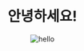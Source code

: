 <div align="center">
  <h1>안녕하세요!</h1>
  
  ![hello](https://user-images.githubusercontent.com/22635168/131712210-5d277eb7-418b-4d20-88b6-54606da7cbca.gif)
  
</div>
